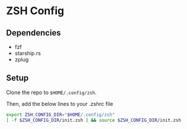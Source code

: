 # ZSH Config

## Dependencies

- fzf
- starship.rs
- zplug

## Setup

Clone the repo to `$HOME/.config/zsh`.

Then, add the below lines to your .zshrc file

```zsh
export ZSH_CONFIG_DIR="$HOME/.config/zsh"
[ -f $ZSH_CONFIG_DIR/init.zsh ] && source $ZSH_CONFIG_DIR/init.zsh
```
